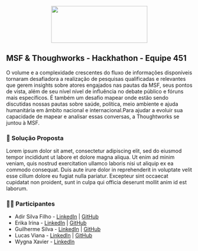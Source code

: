 <p align="center">
  <img width="260" height="100" src="https://www.msf.org/themes/custom/msf_theme/src/kss/components/icons/assets/logo-white-en.svg">
</p>

## MSF & Thoughworks - Hackhathon - Equipe 451

O volume e a complexidade crescentes do fluxo de informações disponíveis tornaram desafiadora a realização de pesquisas qualificadas e relevantes que gerem insights sobre atores engajados nas pautas da MSF, seus pontos de vista, além de seu nível nível de influência no debate público e fóruns mais específicos. É também um desafio mapear onde estão sendo discutidas nossas pautas sobre saúde, política, meio ambiente e ajuda humanitária em âmbito nacional e internacional.Para ajudar a evoluir sua capacidade de mapear e analisar essas conversas, a Thoughtworks se juntou à MSF.

### :round_pushpin: Solução Proposta

Lorem ipsum dolor sit amet, consectetur adipiscing elit, sed do eiusmod tempor incididunt ut labore et dolore magna aliqua. Ut enim ad minim veniam, quis nostrud exercitation ullamco laboris nisi ut aliquip ex ea commodo consequat. Duis aute irure dolor in reprehenderit in voluptate velit esse cillum dolore eu fugiat nulla pariatur. Excepteur sint occaecat cupidatat non proident, sunt in culpa qui officia deserunt mollit anim id est laborum.

### :technologist: Participantes
* Adir Silva Filho - [LinkedIn](https://www.linkedin.com/in/adir-silva-filho/) | [GitHub](https://github.com/silva-filho) <br>
* Erika Irina - [LinkedIn](https://www.linkedin.com/in/erikairina/) | [GitHub](https://github.com/erikaisc) <br>
* Guilherme Silva - [LinkedIn](https://www.linkedin.com/in/guilherme-s-silva22/) | [GitHub](https://github.com/guilherme-s-silva/) <br>
* Lucas Viana - [LinkedIn](https://www.linkedin.com/in/lucas-viana-006156b2/) | [GitHub](https://github.com/Lukstorms) <br>
* Wygna Xavier - [LinkedIn](https://www.linkedin.com/in/wygnaxavier) <br>

